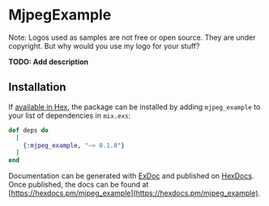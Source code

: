 # MjpegExample

Note: Logos used as samples are not free or open source. They are under copyright. But why would you use my logo for your stuff?

**TODO: Add description**

## Installation

If [available in Hex](https://hex.pm/docs/publish), the package can be installed
by adding `mjpeg_example` to your list of dependencies in `mix.exs`:

```elixir
def deps do
  [
    {:mjpeg_example, "~> 0.1.0"}
  ]
end
```

Documentation can be generated with [ExDoc](https://github.com/elixir-lang/ex_doc)
and published on [HexDocs](https://hexdocs.pm). Once published, the docs can
be found at [https://hexdocs.pm/mjpeg_example](https://hexdocs.pm/mjpeg_example).
